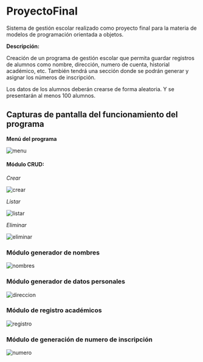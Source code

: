 # ProyectoFinal
Sistema de gestión escolar realizado como proyecto final para la materia de modelos de programación orientada a objetos.

**Descripción:**

Creación de un programa de gestión escolar que permita guardar registros de alumnos como
nombre, dirección, numero de cuenta, historial académico, etc. También tendrá una sección donde
se podrán generar y asignar los números de inscripción.

Los datos de los alumnos deberán crearse de forma aleatoria. Y se presentarán al menos 100
alumnos.

## Capturas de pantalla del funcionamiento del programa


**Menú del programa**

![menu](https://user-images.githubusercontent.com/78569297/126414621-e9438f02-322f-47b2-bbbd-fa1b6f4b604b.png)

#### Módulo CRUD:
*Crear*

![crear ](https://user-images.githubusercontent.com/78569297/126414806-6d9cf296-e03e-4547-b3de-124d39a8cd05.png)

*Listar*

![listar](https://user-images.githubusercontent.com/78569297/126414832-1a3f4c0b-87ee-42c5-992e-5d28495def76.png)

*Eliminar*

![eliminar](https://user-images.githubusercontent.com/78569297/126414856-e8fb733b-93bd-469f-8cd5-27338c2198db.png)

### Módulo generador de nombres

![nombres](https://user-images.githubusercontent.com/78569297/126415656-dae6ee15-b8a5-4ccc-9892-bfddcc018496.png)

### Módulo generador de datos personales

![direccion](https://user-images.githubusercontent.com/78569297/126415826-e07ecee6-1759-4a22-8067-74aef5c3d884.png)

### Módulo de registro académicos
![registro](https://user-images.githubusercontent.com/78569297/126415841-e0899800-2163-4925-acf5-ab12ca284c16.png)

### Módulo de generación de numero de inscripción
![numero](https://user-images.githubusercontent.com/78569297/126416049-dad791fe-36c5-4498-a058-9fa145c07df2.png)
